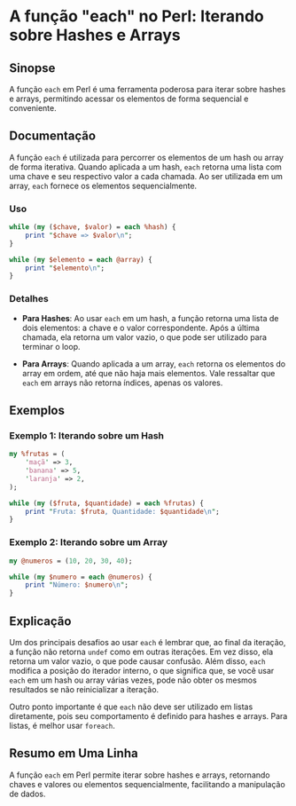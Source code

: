 <!--
Meta Description: # A função "each" no Perl: Iterando sobre Hashes e Arrays ## Sinopse A função `each` em Perl é uma ferramenta poderosa para iterar sobre hashes e arra...
Meta Keywords: each, que, para, elementos, array
-->

# A função "each" no Perl: Iterando sobre Hashes e Arrays

## Sinopse
A função `each` em Perl é uma ferramenta poderosa para iterar sobre hashes e arrays, permitindo acessar os elementos de forma sequencial e conveniente.

## Documentação
A função `each` é utilizada para percorrer os elementos de um hash ou array de forma iterativa. Quando aplicada a um hash, `each` retorna uma lista com uma chave e seu respectivo valor a cada chamada. Ao ser utilizada em um array, `each` fornece os elementos sequencialmente.

### Uso
```perl
while (my ($chave, $valor) = each %hash) {
    print "$chave => $valor\n";
}

while (my $elemento = each @array) {
    print "$elemento\n";
}
```

### Detalhes
- **Para Hashes**: Ao usar `each` em um hash, a função retorna uma lista de dois elementos: a chave e o valor correspondente. Após a última chamada, ela retorna um valor vazio, o que pode ser utilizado para terminar o loop.
  
- **Para Arrays**: Quando aplicada a um array, `each` retorna os elementos do array em ordem, até que não haja mais elementos. Vale ressaltar que `each` em arrays não retorna índices, apenas os valores.

## Exemplos
### Exemplo 1: Iterando sobre um Hash
```perl
my %frutas = (
    'maçã' => 3,
    'banana' => 5,
    'laranja' => 2,
);

while (my ($fruta, $quantidade) = each %frutas) {
    print "Fruta: $fruta, Quantidade: $quantidade\n";
}
```

### Exemplo 2: Iterando sobre um Array
```perl
my @numeros = (10, 20, 30, 40);

while (my $numero = each @numeros) {
    print "Número: $numero\n";
}
```

## Explicação
Um dos principais desafios ao usar `each` é lembrar que, ao final da iteração, a função não retorna `undef` como em outras iterações. Em vez disso, ela retorna um valor vazio, o que pode causar confusão. Além disso, `each` modifica a posição do iterador interno, o que significa que, se você usar `each` em um hash ou array várias vezes, pode não obter os mesmos resultados se não reinicializar a iteração.

Outro ponto importante é que `each` não deve ser utilizado em listas diretamente, pois seu comportamento é definido para hashes e arrays. Para listas, é melhor usar `foreach`.

## Resumo em Uma Linha
A função `each` em Perl permite iterar sobre hashes e arrays, retornando chaves e valores ou elementos sequencialmente, facilitando a manipulação de dados.